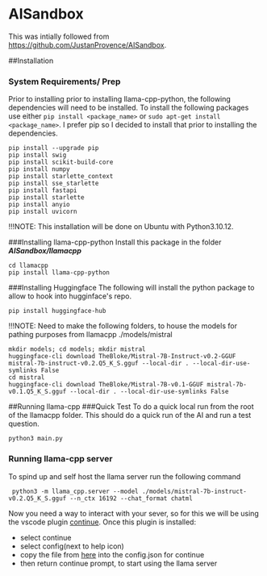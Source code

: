 # AISandbox
This was intially followed from https://github.com/JustanProvence/AISandbox.

##Installation 
### System Requirements/ Prep
Prior to installing prior to installing llama-cpp-python, the following dependencies will need to be installed. To install the following packages use either ```pip install <package_name>``` or ```sudo apt-get install <package_name>```. I prefer pip so I decided to install that prior to installing the dependencies.

```
pip install --upgrade pip
pip install swig
pip install scikit-build-core
pip install numpy
pip install starlette_context
pip install sse_starlette
pip install fastapi
pip install starlette
pip install anyio
pip install uvicorn
```
!!!NOTE: This installation will be done on Ubuntu with Python3.10.12.


###Installing llama-cpp-python 
Install this package in the folder ***AISandbox/llamacpp***
```
cd llamacpp
pip install llama-cpp-python
```
###Installing Huggingface
The following will install the python package to allow to hook into hugginface's repo.

```
pip install huggingface-hub
```

!!!NOTE: Need to make the following folders, to house the models for pathing purposes from llamacpp ./models/mistral

```
mkdir models; cd models; mkdir mistral
huggingface-cli download TheBloke/Mistral-7B-Instruct-v0.2-GGUF mistral-7b-instruct-v0.2.Q5_K_S.gguf --local-dir . --local-dir-use-symlinks False
cd mistral
huggingface-cli download TheBloke/Mistral-7B-v0.1-GGUF mistral-7b-v0.1.Q5_K_S.gguf --local-dir . --local-dir-use-symlinks False
```
##Running llama-cpp
###Quick Test
To do a quick local run from the root of the llamacpp folder. This should do a quick run of the AI and run a test question.
```
python3 main.py
```
### Running llama-cpp server
To spind up and self host the llama server run the following command
```
 python3 -m llama_cpp.server --model ./models/mistral-7b-instruct-v0.2.Q5_K_S.gguf --n_ctx 16192 --chat_format chatml
 ```

Now you need a way to interact with your sever, so for this we will be using the vscode plugin [continue](https://marketplace.visualstudio.com/items?itemName=Continue.continue).
Once this plugin is installed:
* select continue 
* select config(next to help icon)
* copy the file from [here]() into the config.json for continue
* then return continue prompt, to start using the llama server
